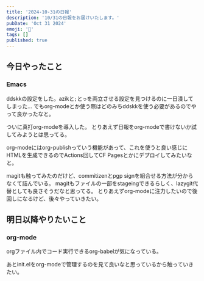 ```yaml
---
title: '2024-10-31の日報'
description: '10/31の日報をお届けいたします。'
pubDate: 'Oct 31 2024'
emoji: '🦊'
tags: []
published: true
---
```


## 今日やったこと

### Emacs

ddskkの設定をした。azikと`;`と`っ`を両立させる設定を見つけるのに一日潰してしまった...
でもorg-modeとか使う際はどのみちddskkを使う必要があるのでやって良かったなと。

ついに真打org-modeを導入した。
とりあえず日報をorg-modeで書けないか試してみようとは思ってる。

org-modeにはorg-publishっていう機能があって、これを使うと良い感じにHTMLを生成できるのでActions回してCF
Pagesとかにデプロイしてみたいなと。

magitも触ってみたのだけど、commitizenとpgp
signを組合せる方法が分からなくて詰んでいる。
magitもファイルの一部をstageingできるらしく、lazygit代替としても良さそうだなと思ってる。
とりあえずorg-modeに注力したいので後回しになるけど、後々やっていきたい。

## 明日以降やりたいこと

### org-mode

orgファイル内でコード実行できるorg-babelが気になっている。

あとinit.elをorg-modeで管理するのを見て良いなと思っているから触っていきたい。
